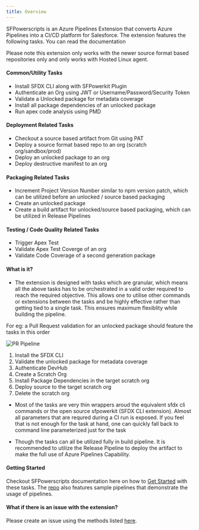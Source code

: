 ```yaml
---
title: Overview
---
```


SFPowerscripts is an Azure Pipelines Extension that converts Azure Pipelines into a CI/CD platform for Salesforce. The extension features the following tasks. You can read the documentation

Please note this extension only works with the newer source format based repositories only and only works with Hosted Linux agent.

#### Common/Utility Tasks

* Install SFDX CLI along with SFPowerkit Plugin
* Authenticate an Org using JWT or Username/Password/Security Token
* Validate a Unlocked package for metadata coverage
* Install all package dependencies of an unlocked package
* Run apex code analysis using PMD

#### Deployment Related Tasks

* Checkout a source based artifact from Git using PAT
* Deploy a source format based repo to an org (scratch org/sandbox/prod)
* Deploy an unlocked package to an org
* Deploy destructive manifest to an org

#### Packaging Related Tasks

* Increment Project Version Number similar to npm version patch, which can be utilized before an unlocked / source based packaging
* Create an unlocked package
* Create a build artifact for unlocked/source based packaging, which can be utilized in Release Pipelines

#### Testing / Code Quality Related Tasks

* Trigger Apex Test
* Validate Apex Test Coverge of an org
* Validate Code Coverage of a second generation package

#### What is it?

* The extension is designed with tasks which are granular, which means all the above tasks has to be orchestrated in a valid order required to reach the required objective. This allows one to utilise other commands or extensions between the tasks and be highly effective rather than getting tied to a single task. This ensures maximum flexiblity while building the pipeline.

For eg: a Pull Request validation for an unlocked package should feature the tasks in this order

![PR Pipeline](https://user-images.githubusercontent.com/15088656/64956434-e990ff80-d8cd-11e9-98fd-44847dc29c42.png)

1. Install the SFDX CLI
2. Validate the unlocked package for metadata coverage
3. Authenticate DevHub
4. Create a Scratch Org
5. Install Package Dependencies in the target scratch org
6. Deploy source to the target scratch org
7. Delete the scratch org

* Most of the tasks are very thin wrappers aroud the equivalent sfdx cli commands or the open source sfpowerkit (SFDX CLI extension). Almost all parameters that are requred during a CI run is exposed. If you feel that is not enough for the task at hand, one can quickly fall back to command line parameterized just for the task

* Though the tasks can all be utilized fully in build pipeline. It is recommended to utilize the Release Pipeline to deploy the artifact to make the full use of Azure Pipelines Capability.

#### Getting Started

Checkout SFPowerscripts documentation here on how to [Get Started](https://sfpowerscripts.com/gettingstarted/) with these tasks. The [repo](https://github.com/azlamsalam/sfpowerscripts/tree/master/SamplePipelines) also features sample pipelines that demonstrate the usage of pipelines.

#### What if there is an issue with the extension?

Please create an issue using the methods listed [here](https://sfpowerscripts.com/support/).